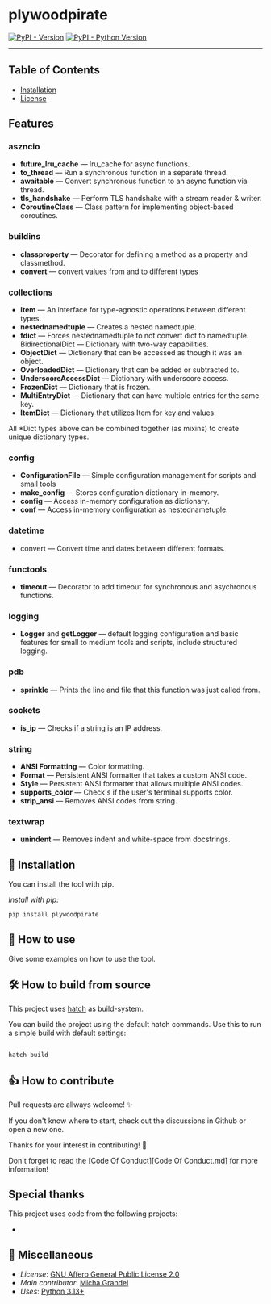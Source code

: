 # plywoodpirate

[![PyPI - Version](https://img.shields.io/pypi/v/plywoodpirate.svg)](https://pypi.org/project/plywoodpirate)
[![PyPI - Python Version](https://img.shields.io/pypi/pyversions/plywoodpirate.svg)](https://pypi.org/project/plywoodpirate)

-----

## Table of Contents

- [Installation](#installation)
- [License](#license)

## Features

### aszncio

* **future_lru_cache** — lru_cache for async functions.
* **to_thread** — Run a synchronous function in a separate thread.
* **awaitable** — Convert synchronous function to an async function via thread.
* **tls_handshake** — Perform TLS handshake with a stream reader & writer.
* **CoroutineClass** — Class pattern for implementing object-based coroutines.

### buildins

* **classproperty** — Decorator for defining a method as a property and classmethod.
* **convert** — convert values from and to different types

### collections

* **Item** — An interface for type-agnostic operations between different types.
* **nestednamedtuple** — Creates a nested namedtuple.
* **fdict** — Forces nestednamedtuple to not convert dict to namedtuple.
BidirectionalDict — Dictionary with two-way capabilities.
* **ObjectDict** — Dictionary that can be accessed as though it was an object.
* **OverloadedDict** — Dictionary that can be added or subtracted to.
* **UnderscoreAccessDict** — Dictionary with underscore access.
* **FrozenDict** — Dictionary that is frozen.
* **MultiEntryDict** — Dictionary that can have multiple entries for the same key.
* **ItemDict** — Dictionary that utilizes Item for key and values. 

All *Dict types above can be combined together (as mixins) to create unique dictionary types.

### config

* **ConfigurationFile** — Simple configuration management for scripts and small tools
* **make_config** — Stores configuration dictionary in-memory.
* **config** — Access in-memory configuration as dictionary.
* **conf** — Access in-memory configuration as nestednametuple.

### datetime

* convert — Convert time and dates between different formats.

### functools

* **timeout** — Decorator to add timeout for synchronous and asychronous functions.

### logging

* **Logger** and **getLogger** — default logging configuration and basic features for small to medium tools and scripts, include structured logging.

### pdb

* **sprinkle** — Prints the line and file that this function was just called from.

### sockets

* **is_ip** — Checks if a string is an IP address.

### string

* **ANSI Formatting** — Color formatting.
* **Format** — Persistent ANSI formatter that takes a custom ANSI code.
* **Style** — Persistent ANSI formatter that allows multiple ANSI codes.
* **supports_color** — Check's if the user's terminal supports color.
* **strip_ansi** — Removes ANSI codes from string.

### textwrap

* **unindent** — Removes indent and white-space from docstrings.

## 💾 Installation

You can install the tool with pip.

*Install with pip:*

```console
pip install plywoodpirate
```

## 🔌 How to use

Give some examples on how to use the tool.

## 🛠️ How to build from source

This project uses [hatch](https://hatch.pypa.io/latest/) as build-system.

You can build the project using the default hatch commands. Use this to run a simple
build with default settings:

```bash

hatch build

```

## :+1: How to contribute

Pull requests are allways welcome! :sparkles:

If you don't know where to start, check out the discussions in Github or
open a new one.

Thanks for your interest in contributing! :beers:

Don't forget to read the [Code Of Conduct][Code Of Conduct.md] for more information!

## Special thanks

This project uses code from the following projects:

* 

## :memo: Miscellaneous

- *License*: [GNU Affero General Public License 2.0](License.md)
- *Main contributor*: [Micha Grandel](mailto:michagrandel@proton.me)
- *Uses*: [Python 3.13+](https://www.python.org/)
